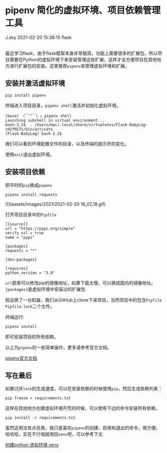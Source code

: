 <div class="blog-article">
<h1 class="title">pipenv 简化的虚拟环境、项目依赖管理工具</h1>
<span class="author">J.sky</span>
<span class="time">2021-02-20 15:38:15</span>
<span class="tag">flask</span>
</div>
</br>

 最近学习flask，由于flask框架本身非常极简，功能上需要很多的扩展包，所以项目需要在Python的虚拟环境下来安装管理这些扩展，这样才会方便项目在其他地方进行扩展包的安装。这里推荐`pipenv`来管理虚拟环境和扩展。

 ## 安装并激活虚拟环境

    pip install pipenv

终端进入项目目录，`pipenv shell`激活并初始化虚拟环境，

    (base) （￣︶￣）↗ pipenv shell
    Launching subshell in virtual environment...
    bash-3.2$  . /Users/mac/.local/share/virtualenvs/Flask-BabyLog-cH2fMiTs/bin/activate
    (Flask-BabyLog) bash-3.2$ 

我们可以看到环境配置文件的目录，以及终端的提示符的变化。

使用`exit`退出虚拟环境。

## 安装项目依赖

把平时的`pip`换成`pipenv`

    pipenv install requests

![](assets/images/2021/2021-02-20 16_07_18.gif)

打开项目目录中的`Pipfile`

    [[source]]
    url = "https://pypi.org/simple"
    verify_ssl = true
    name = "pypi"

    [packages]
    requests = "*"

    [dev-packages]

    [requires]
    python_version = "3.8"

`url`那里可以修改pip的镜像地址，如果下载太慢，可以换成国内的镜像地址。
`[packages]`是虚拟环境中安装过的扩展包

假设换了一台机器，我们从GitHub上clone下来项目，当然项目中的包含`Pipfile` `Pipfile.lock`二个文件。

终端运行:

    pipenv install

即可安装项目的所有依赖。


以上为`pipenv`的一些简单操作，更多请参考官方文档。

[pipenv官方文档](https://pipenv.pypa.io/en/latest/?badge=latest#)


## 写在最后


如果讨厌`lock`的生成速度，可以在安装依赖的时候使用`pip`，然后生成依赖列表：

    pip freeze > requirements.txt

这样在其他地方创建虚拟环境开荒的时候，可以使用下边的命令安装所有依赖。

    pip install -r requirements.txt

虽然这用法有点另类，我只是喜欢`pipenv`的创建、启用和退出的命令，很方便。哈哈哈，实在不行咱就用回`venv`吧，可以参考下文

[创建python 虚拟环境 venv](http://2vv.net/blog/2.html)